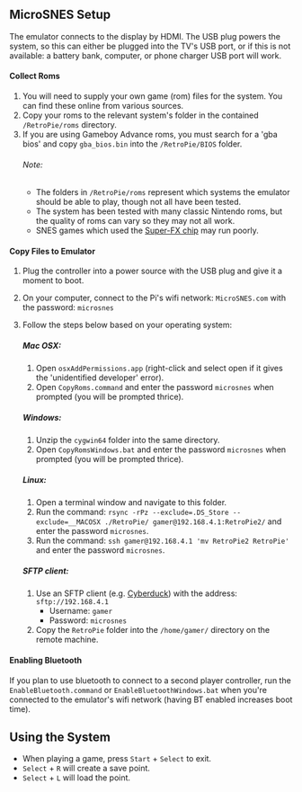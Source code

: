 
## MicroSNES Setup
The emulator connects to the display by HDMI. The USB plug powers the system, so this can either be plugged into the TV's USB port, or if this is not available: a battery bank, computer, or phone charger USB port will work.


#### Collect Roms
1. You will need to supply your own game (rom) files for the system. You can find these online from various sources.
2. Copy your roms to the relevant system's folder in the contained `/RetroPie/roms` directory.
3. If you are using Gameboy Advance roms, you must search for a 'gba bios' and copy `gba_bios.bin` into the `/RetroPie/BIOS` folder.
    ###### Note:
    * The folders in `/RetroPie/roms` represent which systems the emulator should be able to play, though not all have been tested.
    * The system has been tested with many classic Nintendo roms, but the quality of roms can vary so they may not all work.
    * SNES games which used the [Super-FX chip](https://en.wikipedia.org/wiki/Super_FX#List_of_games) may run poorly.


#### Copy Files to Emulator
1. Plug the controller into a power source with the USB plug and give it a moment to boot.
2. On your computer, connect to the Pi's wifi network: `MicroSNES.com` with the password: `microsnes`
3. Follow the steps below based on your operating system:

    ##### Mac OSX:
    1. Open `osxAddPermissions.app` (right-click and select open if it gives the 'unidentified developer' error).
    2. Open `CopyRoms.command` and enter the password `microsnes` when prompted (you will be prompted thrice).

    ##### Windows:
    1. Unzip the `cygwin64` folder into the same directory.
    2. Open `CopyRomsWindows.bat` and enter the password `microsnes` when prompted (you will be prompted thrice).

    ##### Linux:
    1. Open a terminal window and navigate to this folder.
    2. Run the command: `rsync -rPz --exclude=.DS_Store --exclude=__MACOSX ./RetroPie/ gamer@192.168.4.1:RetroPie2/` and enter the password `microsnes`.
    3. Run the command: `ssh gamer@192.168.4.1 'mv RetroPie2 RetroPie'` and enter the password `microsnes`.

    ##### SFTP client:
    1. Use an SFTP client (e.g. [Cyberduck](https://cyberduck.io)) with the address: `sftp://192.168.4.1`
          * Username: `gamer`
          * Password: `microsnes`
    2. Copy the `RetroPie` folder into the `/home/gamer/` directory on the remote machine.


#### Enabling Bluetooth
If you plan to use bluetooth to connect to a second player controller, run the `EnableBluetooth.command` or `EnableBluetoothWindows.bat` when you're connected to the emulator's wifi network (having BT enabled increases boot time).


## Using the System
* When playing a game, press `Start` + `Select` to exit.
* `Select` + `R` will create a save point.
* `Select` + `L` will load the point.
